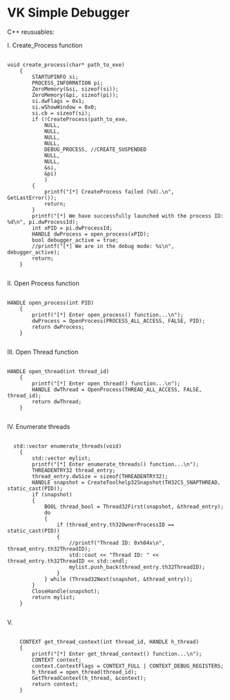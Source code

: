 # VK Simple Debugger
C++ reusuables:

I. Create_Process function
<pre>
  <code class="c++">
void create_process(char* path_to_exe)
	{
		STARTUPINFO si;
		PROCESS_INFORMATION pi;
		ZeroMemory(&si, sizeof(si));
		ZeroMemory(&pi, sizeof(pi));
		si.dwFlags = 0x1;
		si.wShowWindow = 0x0;
		si.cb = sizeof(si);
		if (!CreateProcess(path_to_exe,
			NULL,
			NULL,
			NULL,
			NULL,
			DEBUG_PROCESS, //CREATE_SUSPENDED
			NULL,
			NULL,
			&si,
			&pi)
			)
		{
			printf("[*] CreateProcess failed (%d).\n", GetLastError());
			return;
		}
		printf("[*] We have successfully launched with the process ID: %d\n", pi.dwProcessId);
		int xPID = pi.dwProcessId;
		HANDLE dwProcess = open_process(xPID);
		bool debugger_active = true;
		//printf("[*] We are in the debug mode: %s\n", debugger_active);
		return;
	}
  </code>
</pre>
II. Open Process function
<pre>
  <code class="c++">
HANDLE open_process(int PID)
	{
		printf("[*] Enter open_process() function...\n");
		dwProcess = OpenProcess(PROCESS_ALL_ACCESS, FALSE, PID);
		return dwProcess;
	}
 </code>
</pre>
III. Open Thread function
<pre>
  <code class="c++">
HANDLE open_thread(int thread_id)
	{
		printf("[*] Enter open_thread() function...\n");
		HANDLE dwThread = OpenProcess(THREAD_ALL_ACCESS, FALSE, thread_id);
		return dwThread;
	}
 </code>
</pre>
IV. Enumerate threads
<pre>
  <code class="c++">
  std::vector<DWORD> enumerate_threads(void)
	{
		std::vector<DWORD> mylist;
		printf("[*] Enter enumerate_threads() function...\n");
		THREADENTRY32 thread_entry;
		thread_entry.dwSize = sizeof(THREADENTRY32);
		HANDLE snapshot = CreateToolhelp32Snapshot(TH32CS_SNAPTHREAD, static_cast<DWORD>(PID));
		if (snapshot)
		{
			BOOL thread_bool = Thread32First(snapshot, &thread_entry);
			do
			{
				if (thread_entry.th32OwnerProcessID == static_cast<DWORD>(PID))
				{
					//printf("Thread ID: 0x%04x\n", thread_entry.th32ThreadID);
					std::cout << "Thread ID: " << thread_entry.th32ThreadID << std::endl;
					mylist.push_back(thread_entry.th32ThreadID);
				}
			} while (Thread32Next(snapshot, &thread_entry));
		}
		CloseHandle(snapshot);
		return mylist;
	}	
 	</code>
</pre>
V. 
<pre>
  <code class="c++">
	CONTEXT get_thread_context(int thread_id, HANDLE h_thread)
	{
		printf("[*] Enter get_thread_context() function...\n");
		CONTEXT context;
		context.ContextFlags = CONTEXT_FULL | CONTEXT_DEBUG_REGISTERS;
		h_thread = open_thread(thread_id);
		GetThreadContext(h_thread, &context);
		return context;
	}
 	</code>
</pre>
